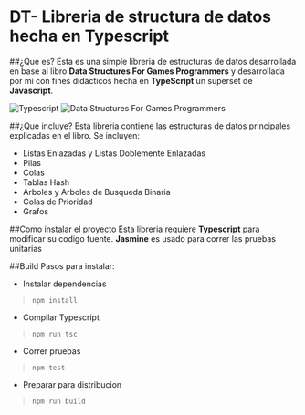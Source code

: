 DT- Libreria de structura de datos hecha en Typescript
============================================
##¿Que es?
Esta es una simple libreria de estructuras de datos desarrollada en base al libro **Data Structures For Games Programmers** y desarrollada por mi con fines didácticos hecha en **TypeScript** un superset de **Javascript**.


 ![Typescript](https://upload.wikimedia.org/wikipedia/commons/a/a6/TypeScript_Logo.png
"TypeScript")  ![Data Structures For Games Programmers](http://ecx.images-amazon.com/images/I/51%2BTSjJAn3L._SX396_BO1,204,203,200_.jpg "Data Structures For Games Programmers") 

##¿Que incluye?
Esta libreria contiene las estructuras de datos principales explicadas en el libro. Se incluyen:

+ Listas Enlazadas y Listas Doblemente Enlazadas
+ Pilas
+ Colas
+ Tablas Hash
+ Arboles y Arboles de Busqueda Binaria
+ Colas de Prioridad
+ Grafos

##Como instalar el proyecto
Esta libreria requiere **Typescript** para modificar su codigo fuente. **Jasmine** es usado para correr las pruebas unitarias

##Build
Pasos para instalar:

- Instalar dependencias
>`npm install`

- Compilar Typescript
>`npm run tsc`

- Correr pruebas
>`npm test`

- Preparar para distribucion
>`npm run build`
